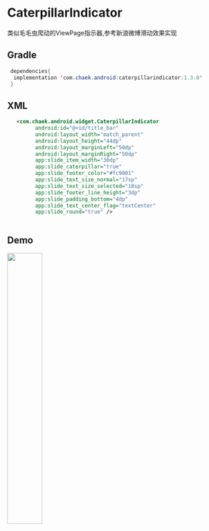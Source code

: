 # CaterpillarIndicator
类似毛毛虫爬动的ViewPage指示器,参考新浪微博滑动效果实现
 
## Gradle
```java
 dependencies{
  implementation 'com.chaek.android:caterpillarindicator:1.3.0'
 }
```

## XML
```xml
   <com.chaek.android.widget.CaterpillarIndicator
         android:id="@+id/title_bar"
         android:layout_width="match_parent"
         android:layout_height="44dp"
         android:layout_marginLeft="50dp"
         android:layout_marginRight="50dp"
         app:slide_item_width="30dp"
         app:slide_caterpillar="true"
         app:slide_footer_color="#fc9001"
         app:slide_text_size_normal="17sp"
         app:slide_text_size_selected="18sp"
         app:slide_footer_line_height="3dp"
         app:slide_padding_bottom="4dp"
         app:slide_text_center_flag="textCenter"
         app:slide_round="true" />   
         
```
## Demo


<img src="./img/1.gif" width="40%"><img>

 
 
 
